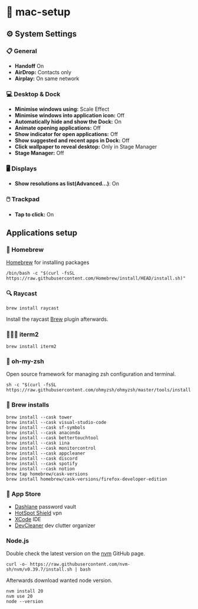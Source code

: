 # 🍏 mac-setup
## ⚙️ System Settings
### 📋 General
- **Handoff** On
- **AirDrop:** Contacts only
- **Airplay:** On same network

### 💻 Desktop & Dock
- **Minimise windows using:** Scale Effect
- **Minimise windows into application icon:** Off
- **Automatically hide and show the Dock:** On
- **Animate opening applications:** Off
- **Show indicator for open applications:** Off
- **Show suggested and recent apps in Dock:** Off
- **Click wallpaper to reveal desktop:** Only in Stage Manager
- **Stage Manager:** Off

### 🖥️ Displays
- **Show resolutions as list(Advanced...)**: On

### 🖱️ Trackpad
- **Tap to click:** On

## Applications setup
### 🍺 Homebrew
[Homebrew](https://brew.sh) for installing packages
```
/bin/bash -c "$(curl -fsSL https://raw.githubusercontent.com/Homebrew/install/HEAD/install.sh)"
```
### 🔍 Raycast
```
brew install raycast
```
Install the raycast [Brew](https://www.raycast.com/nhojb/brew) plugin afterwards.
### 👨🏼‍💻 iterm2
```
brew install iterm2
```
### 💾 oh-my-zsh
Open source framework for managing zsh configuration and terminal.
```
sh -c "$(curl -fsSL https://raw.githubusercontent.com/ohmyzsh/ohmyzsh/master/tools/install.sh)"
```

### 🍻 Brew installs
```
brew install --cask tower
brew install --cask visual-studio-code
brew install --cask sf-symbols
brew install --cask anaconda
brew install --cask bettertouchtool
brew install --cask iina
brew install --cask monitorcontrol
brew install --cask appcleaner
brew install --cask discord
brew install --cask spotify
brew install --cask notion
brew tap homebrew/cask-versions
brew install homebrew/cask-versions/firefox-developer-edition
```

### 🍎 App Store
- [Dashlane](https://apps.apple.com/dk/app/dashlane-password-manager/id517914548) password vault
- [HotSpot Shield](https://apps.apple.com/dk/app/hotspotshield-vpn-wifi-proxy/id771076721?mt=12) vpn
- [XCode](https://apps.apple.com/dk/app/xcode/id497799835?mt=12) IDE
- [DevCleaner](https://apps.apple.com/dk/app/devcleaner-for-xcode/id1388020431?mt=12) dev clutter organizer


### Node.js
Double check the latest version on the [nvm](https://github.com/nvm-sh/nvm) GitHub page. 
```
curl -o- https://raw.githubusercontent.com/nvm-sh/nvm/v0.39.7/install.sh | bash
```
Afterwards download wanted node version.
```
nvm install 20
nvm use 20
node --version
```

